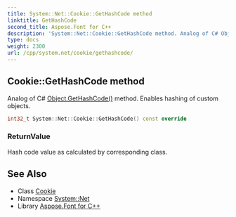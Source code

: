 ```yaml
---
title: System::Net::Cookie::GetHashCode method
linktitle: GetHashCode
second_title: Aspose.Font for C++
description: 'System::Net::Cookie::GetHashCode method. Analog of C# Object.GetHashCode() method. Enables hashing of custom objects in C++.'
type: docs
weight: 2300
url: /cpp/system.net/cookie/gethashcode/
---
```

## Cookie::GetHashCode method


Analog of C# [Object.GetHashCode()](../../../system/object/gethashcode/) method. Enables hashing of custom objects.

```cpp
int32_t System::Net::Cookie::GetHashCode() const override
```


### ReturnValue

Hash code value as calculated by corresponding class.

## See Also

* Class [Cookie](../)
* Namespace [System::Net](../../)
* Library [Aspose.Font for C++](../../../)
